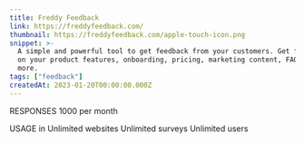 ```yaml
---
title: Freddy Feedback
link: https://freddyfeedback.com/
thumbnail: https://freddyfeedback.com/apple-touch-icon.png
snippet: >-
  A simple and powerful tool to get feedback from your customers. Get feedback
  on your product features, onboarding, pricing, marketing content, FAQs and
  more.
tags: ["feedback"]
createdAt: 2023-01-20T00:00:00.000Z
---
```

RESPONSES
1000 per month

USAGE in
Unlimited websites
Unlimited surveys
Unlimited users
